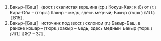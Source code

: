 ---
---

1. Бакыр-⟦Баш⟧
: ⦅вост.⦆ скалистая вершина ⦅хр.⦆ Кокуш-Кая; к ⦅В⦆ от ⦅г.⦆ Кара-Оба – ⦅тюрк.⦆ бакыр – медь, здесь медный; Бакыр ⦅тюрк.⦆ ⦅ИЛ.⦆ ⦃В15⦄.
2. Бакыр-⟦Баш⟧
: источник под ⦅вост.⦆ склоном ⦅г.⦆ Бакыр-Баш, в районе кошар – ⦅тюрк.⦆ бакыр – медь, здесь медный; Бакыр ⦅тюрк.⦆ ⦅ИЛ.⦆ ⦃Ж7 – З7⦄.

